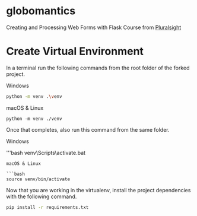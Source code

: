 # globomantics
 
Creating and Processing Web Forms with Flask Course from [Pluralsight](https://drive.google.com/file/d/1oRAn1SHuVDO4eFV53WdQRmaLm-4uWRn0/view/)

# Create Virtual Environment
In a terminal run the following commands from the root folder of the forked project.

Windows

```bash 
python -m venv .\venv
```

macOS & Linux

```bach 
python -m venv ./venv
```
Once that completes, also run this command from the same folder.

Windows

'''bash
venv\Scripts\activate.bat
```
macOS & Linux

```bash
source venv/bin/activate
```
Now that you are working in the virtualenv, install the project dependencies with the following command.

```bash
pip install -r requirements.txt
```
